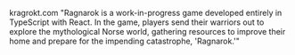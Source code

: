 kragrokt.com
"Ragnarok is a work-in-progress game developed entirely in TypeScript with React. In the game, players send their warriors out to explore the mythological Norse world, gathering resources to improve their home and prepare for the impending catastrophe, 'Ragnarok.'"
